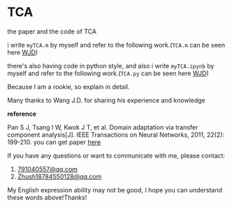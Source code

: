 # TCA

the paper and the code of TCA

i write `myTCA.m` by myself and refer to the following work.(`TCA.m` can be seen here [WJD](https://github.com/jindongwang/transferlearning/tree/master/code/traditional/TCA))

there's also having code in python style, and also i write `myTCA.ipynb` by myself and refer to the following work.(`TCA.py` can be seen here [WJD](https://github.com/jindongwang/transferlearning/tree/master/code/traditional/TCA))

Because I am a rookie, so explain in detail.

Many thanks to Wang J.D. for sharing his experience and knowledge

**reference**

Pan S J, Tsang I W, Kwok J T, et al. Domain adaptation via transfer component analysis[J]. IEEE Transactions on Neural Networks, 2011, 22(2): 199-210. you can get paper [here](https://www.cse.ust.hk/~qyang/Docs/2009/TCA.pdf)

If you have any questions or want to communicate with me, please contact:

1. 791040557@qq.com
2. Zhush18784550128@qq.com

My English expression ability may not be good, I hope you can understand these words above!Thanks!
